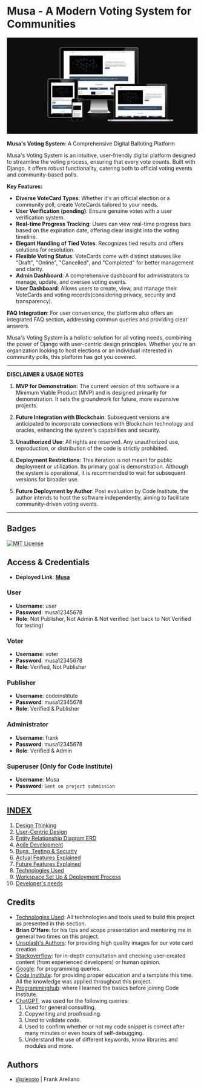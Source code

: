 # Musa - A Modern Voting System for Communities 

![Responsive Mockup image](https://github.com/plexoio/musa/blob/main/documentation/assets/img/mockup/mockup.png)

**Musa's Voting System**: A Comprehensive Digital Balloting Platform

Musa's Voting System is an intuitive, user-friendly digital platform designed to streamline the voting process, ensuring that every vote counts. Built with Django, it offers robust functionality, catering both to official voting events and community-based polls.

**Key Features:**
- **Diverse VoteCard Types**: Whether it's an official election or a community poll, create VoteCards tailored to your needs.
- **User Verification (pending)**: Ensure genuine votes with a user verification system.
- **Real-time Progress Tracking**: Users can view real-time progress bars based on the expiration date, offering clear insight into the voting timeline.
- **Elegant Handling of Tied Votes**: Recognizes tied results and offers solutions for resolution.
- **Flexible Voting Status**: VoteCards come with distinct statuses like "Draft", "Online", "Cancelled", and "Completed" for better management and clarity.
- **Admin Dashboard**: A comprehensive dashboard for administrators to manage, update, and oversee voting events.
- **User Dashboard**: Allows users to create, view, and manage their VoteCards and voting records(considering privacy, security and transparency).

**FAQ Integration**: 
For user convenience, the platform also offers an integrated FAQ section, addressing common queries and providing clear answers.

Musa's Voting System is a holistic solution for all voting needs, combining the power of Django with user-centric design principles. Whether you're an organization looking to host elections or an individual interested in community polls, this platform has got you covered.

---

**DISCLAIMER & USAGE NOTES**

1. **MVP for Demonstration**: The current version of this software is a Minimum Viable Product (MVP) and is designed primarily for demonstration. It sets the groundwork for future, more expansive projects.
   
2. **Future Integration with Blockchain**: Subsequent versions are anticipated to incorporate connections with Blockchain technology and oracles, enhancing the system's capabilities and security.

3. **Unauthorized Use**: All rights are reserved. Any unauthorized use, reproduction, or distribution of the code is strictly prohibited.

4. **Deployment Restrictions**: This iteration is not meant for public deployment or utilization. Its primary goal is demonstration. Although the system is operational, it is recommended to wait for subsequent versions for broader use.

5. **Future Deployment by Author**: Post evaluation by Code Institute, the author intends to host the software independently, aiming to facilitate community-driven voting events.

---

## Badges

[![MIT License](https://img.shields.io/badge/License-MIT-green.svg)](https://choosealicense.com/licenses/mit/)

## Access & Credentials

- **Deployed Link**: [**Musa**](https://musa-voting-077e0d53fa15.herokuapp.com/)

### User

- **Username**: user
- **Password**: musa12345678
- **Role**: Not Publisher, Not Admin & Not verified (set back to Not Verified for testing)

### Voter

- **Username**: voter
- **Password**: musa12345678
- **Role**: Verified, Not Publisher

### Publisher

- **Username**: codeinstitute
- **Password**: musa12345678
- **Role**: Verified & Publisher

### Administrator

- **Username**: frank
- **Password**: musa12345678
- **Role**: Verified & Admin

### Superuser (Only for Code Institute)

- **Username**: Musa
- **Password**: `Sent on project submission`

---

## [INDEX](https://github.com/plexoio/musa/blob/main/)
1. [Design Thinking](https://github.com/plexoio/musa/blob/main/documentation/readme/design-thinking/design-thinking.md)
2. [User-Centric Design](https://github.com/plexoio/musa/blob/main/documentation/readme/user-centric/user-centric.md)
3. [Entity Relationship Diagram ERD](https://github.com/plexoio/musa/blob/main/documentation/readme/erd/erd.md)
4. [Agile Development](https://github.com/plexoio/musa/blob/main/documentation/readme/agile-development/agile-development.md)
5. [Bugs, Testing & Security](https://github.com/plexoio/musa/blob/main/documentation/readme/bug-test-security/bug_test_security.md)
6. [Actual Features Explained](https://github.com/plexoio/musa/blob/main/documentation/assets/readme/actual_features.md)
7. [Future Features Explained](https://github.com/plexoio/musa/blob/main/documentation/readme/future-features/future_features.md)
8. [Technologies Used](https://github.com/plexoio/musa/blob/main/documentation/readme/tech-used/tech_used.md)
9. [Workspace Set Up & Deployment Process](https://github.com/plexoio/musa/blob/main/documentation/assets/readme/deployment.md)
10. [Developer's needs](https://github.com/plexoio/musa/blob/main/documentation/assets/readme/deployment.md)

## Credits

- [Technologies Used](https://github.com/plexoio/musa/blob/main/documentation/readme/tech-used/tech_used.md): All technologies and tools used to build this project as presented in this section.
- **Brian O'Hare**: for his tips and scope presentation and mentoring me in general two times on this project.
- [Unsplash's Authors](https://unsplash.com/): for providing high quality images for our vote card creation
- [Stackoverflow](https://stackoverflow.com/): for in-depth consultation and checking user-created content (from experienced developers) or human opinion.
- [Google](https://google.com): for programming queries.
- [Code Institute](https://codeinstitute.net/): for providing proper education and a template this time. All the knowledge was applied throughout this project.
- [Programminghub](https://programminghub.io/): where I learned the basics before joining Code Institute.
- [ChatGPT](https://chat.openai.com/chat), was used for the following queries:
    1. Used for general consulting.
    2. Copywriting and proofreading.
    3. Used to validate code.
    4. Used to confirm whether or not my code snippet is correct after many minutes or even hours of self-debugging.
    5. Understand the use of different keywords, know libraries and modules and more.

## Authors 

- [@plexoio](https://www.github.com/plexoio) | Frank Arellano